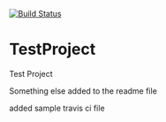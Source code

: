 [![Build Status](https://travis-ci.org/ajaykrthakur/TestProject.svg)](https://travis-ci.org/ajaykrthakur/TestProject)

# TestProject
Test Project




Something else added to the readme file

added sample travis ci file
